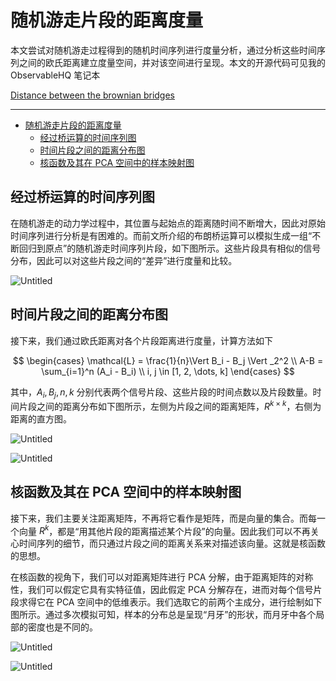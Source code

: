 # 随机游走片段的距离度量

本文尝试对随机游走过程得到的随机时间序列进行度量分析，通过分析这些时间序列之间的欧氏距离建立度量空间，并对该空间进行呈现。本文的开源代码可见我的 ObservableHQ 笔记本

[Distance between the brownian bridges](https://observablehq.com/@listenzcc/distance-between-the-brownian-bridges)

---
- [随机游走片段的距离度量](#随机游走片段的距离度量)
  - [经过桥运算的时间序列图](#经过桥运算的时间序列图)
  - [时间片段之间的距离分布图](#时间片段之间的距离分布图)
  - [核函数及其在 PCA 空间中的样本映射图](#核函数及其在-pca-空间中的样本映射图)


## 经过桥运算的时间序列图

在随机游走的动力学过程中，其位置与起始点的距离随时间不断增大，因此对原始时间序列进行分析是有困难的。而前文所介绍的布朗桥运算可以模拟生成一组“不断回归到原点”的随机游走时间序列片段，如下图所示。这些片段具有相似的信号分布，因此可以对这些片段之间的“差异”进行度量和比较。

![Untitled](%E9%9A%8F%E6%9C%BA%E6%B8%B8%E8%B5%B0%E7%89%87%E6%AE%B5%E7%9A%84%E8%B7%9D%E7%A6%BB%E5%BA%A6%E9%87%8F%205a8d58d690e84475a00c459cdafda3d8/Untitled.png)

## 时间片段之间的距离分布图

接下来，我们通过欧氏距离对各个片段距离进行度量，计算方法如下

$$
\begin{cases}
\mathcal{L} = \frac{1}{n}\Vert B_i - B_j \Vert _2^2 \\
A-B = \sum_{i=1}^n (A_i - B_i) \\
i, j \in [1, 2, \dots, k]
\end{cases}
$$

其中，$A_i, B_j, n, k$ 分别代表两个信号片段、这些片段的时间点数以及片段数量。时间片段之间的距离分布如下图所示，左侧为片段之间的距离矩阵，$R^{k \times k}$，右侧为距离的直方图。

![Untitled](%E9%9A%8F%E6%9C%BA%E6%B8%B8%E8%B5%B0%E7%89%87%E6%AE%B5%E7%9A%84%E8%B7%9D%E7%A6%BB%E5%BA%A6%E9%87%8F%205a8d58d690e84475a00c459cdafda3d8/Untitled%201.png)

![Untitled](%E9%9A%8F%E6%9C%BA%E6%B8%B8%E8%B5%B0%E7%89%87%E6%AE%B5%E7%9A%84%E8%B7%9D%E7%A6%BB%E5%BA%A6%E9%87%8F%205a8d58d690e84475a00c459cdafda3d8/Untitled%202.png)

## 核函数及其在 PCA 空间中的样本映射图

接下来，我们主要关注距离矩阵，不再将它看作是矩阵，而是向量的集合。而每一个向量 $R^k$，都是“用其他片段的距离描述某个片段”的向量。因此我们可以不再关心时间序列的细节，而只通过片段之间的距离关系来对描述该向量。这就是核函数的思想。

在核函数的视角下，我们可以对距离矩阵进行 PCA 分解，由于距离矩阵的对称性，我们可以假定它具有实特征值，因此假定 PCA 分解存在，进而对每个信号片段求得它在 PCA 空间中的低维表示。我们选取它的前两个主成分，进行绘制如下图所示。通过多次模拟可知，样本的分布总是呈现“月牙”的形状，而月牙中各个局部的密度也是不同的。

![Untitled](%E9%9A%8F%E6%9C%BA%E6%B8%B8%E8%B5%B0%E7%89%87%E6%AE%B5%E7%9A%84%E8%B7%9D%E7%A6%BB%E5%BA%A6%E9%87%8F%205a8d58d690e84475a00c459cdafda3d8/Untitled%203.png)

![Untitled](%E9%9A%8F%E6%9C%BA%E6%B8%B8%E8%B5%B0%E7%89%87%E6%AE%B5%E7%9A%84%E8%B7%9D%E7%A6%BB%E5%BA%A6%E9%87%8F%205a8d58d690e84475a00c459cdafda3d8/Untitled%204.png)